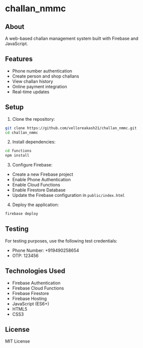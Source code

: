 # challan_nmmc

## About

A web-based challan management system built with Firebase and JavaScript.

## Features

- Phone number authentication
- Create person and shop challans
- View challan history
- Online payment integration
- Real-time updates

## Setup

1. Clone the repository:
```bash
git clone https://github.com/velloreakash21/challan_nmmc.git
cd challan_nmmc
```

2. Install dependencies:
```bash
cd functions
npm install
```

3. Configure Firebase:
- Create a new Firebase project
- Enable Phone Authentication
- Enable Cloud Functions
- Enable Firestore Database
- Update the Firebase configuration in `public/index.html`

4. Deploy the application:
```bash
firebase deploy
```

## Testing

For testing purposes, use the following test credentials:
- Phone Number: +919490258654
- OTP: 123456

## Technologies Used

- Firebase Authentication
- Firebase Cloud Functions
- Firebase Firestore
- Firebase Hosting
- JavaScript (ES6+)
- HTML5
- CSS3

## License

MIT License 
